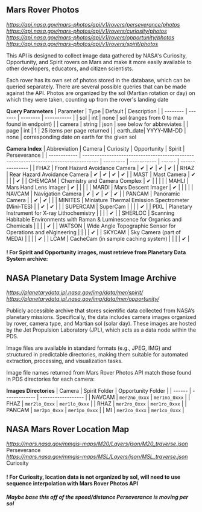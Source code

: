 ## **Mars Rover Photos**

*https://api.nasa.gov/mars-photos/api/v1/rovers/perseverance/photos*  
*https://api.nasa.gov/mars-photos/api/v1/rovers/curiosity/photos*  
*https://api.nasa.gov/mars-photos/api/v1/rovers/opportunity/photos*  
*https://api.nasa.gov/mars-photos/api/v1/rovers/spirit/photos*  

<p>
This API is designed to collect image data gathered by NASA's Curiosity, Opportunity, and Spirit rovers on Mars and make it more easily available to other developers, educators, and citizen scientists.

Each rover has its own set of photos stored in the database, which can be queried separately. There are several possible queries that can be made against the API. Photos are organized by the sol (Martian rotation or day) on which they were taken, counting up from the rover's landing date
</p>

**Query Parameters**
| Parameter | Type    | Default  | Description |
| --------  | ------- | -------- | ----------- |
| sol       | int     | none     | 	sol (ranges from 0 to max found in endpoint)           |
| camera    | string  | json     |  see below for abbreviates            |
| page      | int     | 1        | 	25 items per page returned          |
| earth_date| YYYY-MM-DD | none | corresponding date on earth for the given sol

**Camera Index**
| Abbreviation | Camera                                                                               | Curiosity | Opportunity | Spirit | Perseverance    |
| ------------ | ------------------------------------------------------------------------------------ | --------- | ----------- | ------ | --------------- |
| FHAZ         | Front Hazard Avoidance Camera                                                        | ✔         | ✔           | ✔      | ✔               |
| RHAZ         | Rear Hazard Avoidance Camera                                                         | ✔         | ✔           | ✔      | ✔               |
| MAST         | Mast Camera                                                                          | ✔         |             |        | ✔  |
| CHEMCAM      | Chemistry and Camera Complex                                                         | ✔         |             |        |                 |
| MAHLI        | Mars Hand Lens Imager                                                                | ✔         |             |        |                 |
| MARDI        | Mars Descent Imager                                                                  | ✔         |             |        |                 |
| NAVCAM       | Navigation Camera                                                                    | ✔         | ✔           | ✔      | ✔               |
| PANCAM       | Panoramic Camera                                                                     |           | ✔           | ✔      |                 |
| MINITES      | Miniature Thermal Emission Spectrometer (Mini-TES)                                   |           | ✔           | ✔      |                 |
| SUPERCAM     | SuperCam                                                                             |           |             |        | ✔               |
| PIXL         | Planetary Instrument for X-ray Lithochemistry                                        |           |             |        | ✔               |
| SHERLOC      | Scanning Habitable Environments with Raman & Luminescence for Organics and Chemicals |           |             |        | ✔               |
| WATSON       | Wide Angle Topographic Sensor for Operations and eNgineering                         |           |             |        | ✔               |
| SKYCAM       | Sky Camera (part of MEDA)                                                            |           |             |        | ✔               |
| LCAM         | CacheCam (in sample caching system)                                                  |           |             |        | ✔               |


#### ! For Spirit and Opportunity images, must retrieve from Planetary Data System archive: 



## **NASA Planetary Data System Image Archive**

*https://planetarydata.jpl.nasa.gov/img/data/mer/spirit/*  
*https://planetarydata.jpl.nasa.gov/img/data/mer/opportunity/*

<p>
Publicly accessible archive that stores scientific data collected from NASA’s planetary missions. Specifically, the data includes camera images organized by rover, camera type, and Martian sol (solar day). These images are hosted by the Jet Propulsion Laboratory (JPL), which acts as a data node within the PDS. 

Image files are available in standard formats (e.g., JPEG, IMG) and structured in predictable directories, making them suitable for automated extraction, processing, and visualization tasks.

Image file names returned from Mars Rover Photos API match those found in PDS directories for each camera:
</p>

**Images Directories**
| Camera | Spirit Folder | Opportunity Folder |
| ------ | ------------- | ------------------ |
| NAVCAM | `mer2no_0xxx` | `mer1no_0xxx`      |
| FHAZ   | `mer2lo_0xxx` | `mer1lo_0xxx`      |
| RHAZ   | `mer2ro_0xxx` | `mer1ro_0xxx`      |
| PANCAM | `mer2po_0xxx` | `mer1po_0xxx`      |
| MI     | `mer2co_0xxx` | `mer1co_0xxx`      |

## **NASA Mars Rover Location Map**

*https://mars.nasa.gov/mmgis-maps/M20/Layers/json/M20_traverse.json* Perseverance  
*https://mars.nasa.gov/mmgis-maps/MSL/Layers/json/MSL_traverse.json* Curiosity

#### ! For Curiosity, location data is not organized by sol, will need to use sequence interpolation with Mars Rover Photos API
##### Maybe base this off of the speed/distance Perseverance is moving per sol